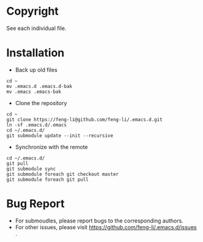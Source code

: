 Copyright 
=========
 
See each individual file.

Installation
============

* Back up old files

```
cd ~
mv .emacs.d .emacs.d-bak
mv .emacs .emacs-bak
```

* Clone the repository

```
cd ~
git clone https://feng-li@github.com/feng-li/.emacs.d.git
ln -sf .emacs.d/.emacs
cd ~/.emacs.d/
git submodule update --init --recursive
```

* Synchronize with the remote

```
cd ~/.emacs.d/
git pull
git submodule sync 
git submodule foreach git checkout master
git submodule foreach git pull
```

Bug Report
==========

* For submoudles, please report bugs to the corresponding authors.
* For other issues, please visit https://github.com/feng-li/.emacs.d/issues .